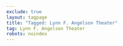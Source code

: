 ```yaml
---
exclude: true
layout: tagpage
title: "Tagged: Lynn F. Angelson Theater"
tag: Lynn F. Angelson Theater
robots: noindex
---
```

